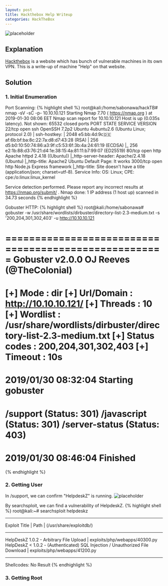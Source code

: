 ```yaml
---
layout: post
title: Hackthebox Help Writeup
categories: HackTheBox
---
```


![placeholder](https://inar1.github.io/public/images/2019-06-09/help_badge.png)
## Explanation
<a href="https://www.hackthebox.eu">Hackthebox</a> is a website which has bunch of vulnerable machines in its own VPN.
This is a write-up of machine "Help" on that website.

## Solution
### 1. Initial Enumeration
Port Scanning:
{% highlight shell %}
root@kali:/home/sabonawa/hackTB# nmap -sV -sC -p- 10.10.10.121
Starting Nmap 7.70 ( https://nmap.org ) at 2019-01-30 08:06 EET
Nmap scan report for 10.10.10.121
Host is up (0.035s latency).
Not shown: 65532 closed ports
PORT     STATE SERVICE VERSION
22/tcp   open  ssh     OpenSSH 7.2p2 Ubuntu 4ubuntu2.6 (Ubuntu Linux; protocol 2.0)
| ssh-hostkey: 
|   2048 e5:bb:4d:9c:de:af:6b:bf:ba:8c:22:7a:d8:d7:43:28 (RSA)
|   256 d5:b0:10:50:74:86:a3:9f:c5:53:6f:3b:4a:24:61:19 (ECDSA)
|_  256 e2:1b:88:d3:76:21:d4:1e:38:15:4a:81:11:b7:99:07 (ED25519)
80/tcp   open  http    Apache httpd 2.4.18 ((Ubuntu))
|_http-server-header: Apache/2.4.18 (Ubuntu)
|_http-title: Apache2 Ubuntu Default Page: It works
3000/tcp open  http    Node.js Express framework
|_http-title: Site doesn't have a title (application/json; charset=utf-8).
Service Info: OS: Linux; CPE: cpe:/o:linux:linux_kernel

Service detection performed. Please report any incorrect results at https://nmap.org/submit/ .
Nmap done: 1 IP address (1 host up) scanned in 34.73 seconds
{% endhighlight %}

Gobuster HTTP:
{% highlight shell %}
root@kali:/home/sabonawa# gobuster -w /usr/share/wordlists/dirbuster/directory-list-2.3-medium.txt -s '200,204,301,302,403' -u http://10.10.10.121

=====================================================
Gobuster v2.0.0              OJ Reeves (@TheColonial)
=====================================================
[+] Mode         : dir
[+] Url/Domain   : http://10.10.10.121/
[+] Threads      : 10
[+] Wordlist     : /usr/share/wordlists/dirbuster/directory-list-2.3-medium.txt
[+] Status codes : 200,204,301,302,403
[+] Timeout      : 10s
=====================================================
2019/01/30 08:32:04 Starting gobuster
=====================================================
/support (Status: 301)
/javascript (Status: 301)
/server-status (Status: 403)
=====================================================
2019/01/30 08:46:04 Finished
=====================================================
{% endhighlight %}

### 2. Getting User
In /support, we can confirm "HelpdeskZ" is running.
![placeholder](https://inar1.github.io/public/images/2019-06-09/help_badge.png)

By searchsploit, we can find a vulnerability of HelpdeskZ.
{% highlight shell %}
root@kali:~# searchsploit helpdeskz
----------------------------------------------------------------------------------------- ----------------------------------------
 Exploit Title                                                                           |  Path
                                                                                         | (/usr/share/exploitdb/)
----------------------------------------------------------------------------------------- ----------------------------------------
HelpDeskZ 1.0.2 - Arbitrary File Upload                                                  | exploits/php/webapps/40300.py
HelpDeskZ < 1.0.2 - (Authenticated) SQL Injection / Unauthorized File Download           | exploits/php/webapps/41200.py
----------------------------------------------------------------------------------------- ----------------------------------------
Shellcodes: No Result
{% endhighlight %}

### 3. Getting Root

